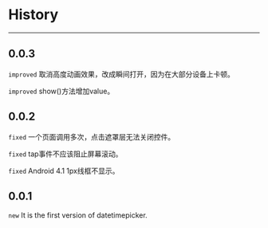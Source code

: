 # History

---

## 0.0.3

`improved` 取消高度动画效果，改成瞬间打开，因为在大部分设备上卡顿。

`improved` show()方法增加value。

## 0.0.2

`fixed` 一个页面调用多次，点击遮罩层无法关闭控件。

`fixed` tap事件不应该阻止屏幕滚动。

`fixed` Android 4.1 1px线框不显示。

## 0.0.1

`new` It is the first version of datetimepicker.
